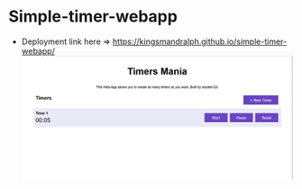 # Simple-timer-webapp
- Deployment link here => https://kingsmandralph.github.io/simple-timer-webapp/
![Image](https://github.com/kingsmandralph/simple-timer-webapp/blob/main/111.png)
